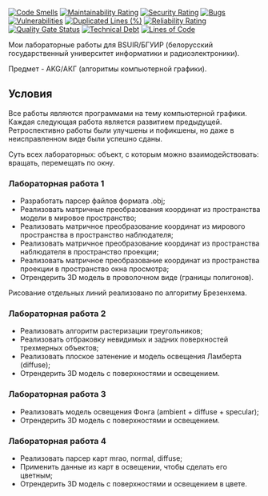[![Code Smells][code_smells_badge]][code_smells_link]
[![Maintainability Rating][maintainability_rating_badge]][maintainability_rating_link]
[![Security Rating][security_rating_badge]][security_rating_link]
[![Bugs][bugs_badge]][bugs_link]
[![Vulnerabilities][vulnerabilities_badge]][vulnerabilities_link]
[![Duplicated Lines (%)][duplicated_lines_density_badge]][duplicated_lines_density_link]
[![Reliability Rating][reliability_rating_badge]][reliability_rating_link]
[![Quality Gate Status][quality_gate_status_badge]][quality_gate_status_link]
[![Technical Debt][technical_debt_badge]][technical_debt_link]
[![Lines of Code][lines_of_code_badge]][lines_of_code_link]

Мои лабораторные работы для BSUIR/БГУИР (белорусский государственный университет информатики и радиоэлектроники).

Предмет - AKG/АКГ (алгоритмы компьютерной графики).

## Условия

Все работы являются программами на тему компьютерной графики. Каждая следующая работа является развитием предыдущей.
Ретроспективно работы были улучшены и пофикшены, но даже в неисправленном виде были успешно сданы.

Суть всех лабораторных: объект, с которым можно взаимодействовать: вращать, перемещать по окну.

### Лабораторная работа 1

* Разработать парсер файлов формата .obj;
* Реализовать матричные преобразования координат из пространства модели в мировое пространство;
* Реализовать матричное преобразование координат из мирового пространства в пространство наблюдателя;
* Реализовать матричное преобразование координат из пространства наблюдателя в пространство проекции;
* Реализовать матричное преобразование координат из пространства проекции в пространство окна просмотра;
* Отрендерить 3D модель в проволочном виде (границы полигонов).

Рисование отдельных линий реализовано по алгоритму Брезенхема.

### Лабораторная работа 2

* Реализовать алгоритм растеризации треугольников;
* Реализовать отбраковку невидимых и задних поверхностей трехмерных объектов;
* Реализовать плоское затенение и модель освещения Ламберта (diffuse);
* Отрендерить 3D модель с поверхностями и освещением.

### Лабораторная работа 3

* Реализовать модель освещения Фонга (ambient + diffuse + specular);
* Отрендерить 3D модель с поверхностями и освещением.

### Лабораторная работа 4

* Реализовать парсер карт mrao, normal, diffuse;
* Применить данные из карт в освещении, чтобы сделать его цветным;
* Отрендерить 3D модель с поверхностями и освещением в цвете.

<!----------------------------------------------------------------------------->

[code_smells_badge]: https://sonarcloud.io/api/project_badges/measure?project=Hummel009_Computer-Graphics-Algorithms&metric=code_smells

[code_smells_link]: https://sonarcloud.io/summary/overall?id=Hummel009_Computer-Graphics-Algorithms

[maintainability_rating_badge]: https://sonarcloud.io/api/project_badges/measure?project=Hummel009_Computer-Graphics-Algorithms&metric=sqale_rating

[maintainability_rating_link]: https://sonarcloud.io/summary/overall?id=Hummel009_Computer-Graphics-Algorithms

[security_rating_badge]: https://sonarcloud.io/api/project_badges/measure?project=Hummel009_Computer-Graphics-Algorithms&metric=security_rating

[security_rating_link]: https://sonarcloud.io/summary/overall?id=Hummel009_Computer-Graphics-Algorithms

[bugs_badge]: https://sonarcloud.io/api/project_badges/measure?project=Hummel009_Computer-Graphics-Algorithms&metric=bugs

[bugs_link]: https://sonarcloud.io/summary/overall?id=Hummel009_Computer-Graphics-Algorithms

[vulnerabilities_badge]: https://sonarcloud.io/api/project_badges/measure?project=Hummel009_Computer-Graphics-Algorithms&metric=vulnerabilities

[vulnerabilities_link]: https://sonarcloud.io/summary/overall?id=Hummel009_Computer-Graphics-Algorithms

[duplicated_lines_density_badge]: https://sonarcloud.io/api/project_badges/measure?project=Hummel009_Computer-Graphics-Algorithms&metric=duplicated_lines_density

[duplicated_lines_density_link]: https://sonarcloud.io/summary/overall?id=Hummel009_Computer-Graphics-Algorithms

[reliability_rating_badge]: https://sonarcloud.io/api/project_badges/measure?project=Hummel009_Computer-Graphics-Algorithms&metric=reliability_rating

[reliability_rating_link]: https://sonarcloud.io/summary/overall?id=Hummel009_Computer-Graphics-Algorithms

[quality_gate_status_badge]: https://sonarcloud.io/api/project_badges/measure?project=Hummel009_Computer-Graphics-Algorithms&metric=alert_status

[quality_gate_status_link]: https://sonarcloud.io/summary/overall?id=Hummel009_Computer-Graphics-Algorithms

[technical_debt_badge]: https://sonarcloud.io/api/project_badges/measure?project=Hummel009_Computer-Graphics-Algorithms&metric=sqale_index

[technical_debt_link]: https://sonarcloud.io/summary/overall?id=Hummel009_Computer-Graphics-Algorithms

[lines_of_code_badge]: https://sonarcloud.io/api/project_badges/measure?project=Hummel009_Computer-Graphics-Algorithms&metric=ncloc

[lines_of_code_link]: https://sonarcloud.io/summary/overall?id=Hummel009_Computer-Graphics-Algorithms
